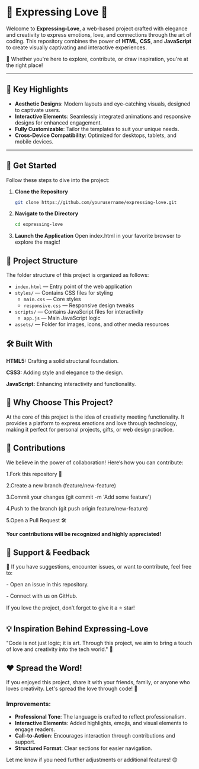# 💖 **Expressing Love** 🌸  

Welcome to **Expressing-Love**, a web-based project crafted with elegance and creativity to express emotions, love, and connections through the art of coding. This repository combines the power of **HTML**, **CSS**, and **JavaScript** to create visually captivating and interactive experiences.  

🎯 Whether you're here to explore, contribute, or draw inspiration, you're at the right place!  

---

## 🌟 **Key Highlights**

- **Aesthetic Designs**: Modern layouts and eye-catching visuals, designed to captivate users.  
- **Interactive Elements**: Seamlessly integrated animations and responsive designs for enhanced engagement.  
- **Fully Customizable**: Tailor the templates to suit your unique needs.  
- **Cross-Device Compatibility**: Optimized for desktops, tablets, and mobile devices.  

---

## 🚀 **Get Started**  

Follow these steps to dive into the project:  

1. **Clone the Repository**  
   ```bash
   git clone https://github.com/yourusername/expressing-love.git
   ```
2. **Navigate to the Directory**
   ```bash
   cd expressing-love
   ```
3. **Launch the Application**
Open index.html in your favorite browser to explore the magic!

## 📂 **Project Structure**

The folder structure of this project is organized as follows:

- `index.html` — Entry point of the web application  
- `styles/` — Contains CSS files for styling  
  - `main.css` — Core styles  
  - `responsive.css` — Responsive design tweaks  
- `scripts/` — Contains JavaScript files for interactivity  
  - `app.js` — Main JavaScript logic  
- `assets/` — Folder for images, icons, and other media resources

## 🛠️ **Built With**
**HTML5:** Crafting a solid structural foundation.

**CSS3:** Adding style and elegance to the design.

**JavaScript:** Enhancing interactivity and functionality.

## 🌟 **Why Choose This Project?**
At the core of this project is the idea of creativity meeting functionality. It provides a platform to express emotions and love through technology, making it perfect for personal projects, gifts, or web design practice.

## 🤝 **Contributions**
We believe in the power of collaboration! Here’s how you can contribute:

1.Fork this repository 🍴

2.Create a new branch (feature/new-feature)

3.Commit your changes (git commit -m 'Add some feature')

4.Push to the branch (git push origin feature/new-feature)

5.Open a Pull Request 🛠

**Your contributions will be recognized and highly appreciated!**

## 📢 **Support & Feedback**
💌 If you have suggestions, encounter issues, or want to contribute, feel free to:

  **-** Open an issue in this repository.
  
  **-** Connect with us on GitHub.
  
If you love the project, don’t forget to give it a ⭐ star!

## 💡 **Inspiration Behind Expressing-Love**
"Code is not just logic; it is art. Through this project, we aim to bring a touch of love and creativity into the tech world." 🌸

## ❤️ **Spread the Word!**
If you enjoyed this project, share it with your friends, family, or anyone who loves creativity. Let's spread the love through code! 💖

### Improvements:  

- **Professional Tone**: The language is crafted to reflect professionalism.  
- **Interactive Elements**: Added highlights, emojis, and visual elements to engage readers.  
- **Call-to-Action**: Encourages interaction through contributions and support.  
- **Structured Format**: Clear sections for easier navigation.  

Let me know if you need further adjustments or additional features! 😊
